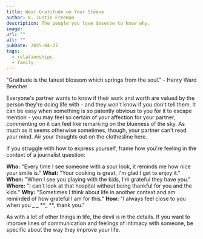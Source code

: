```yaml
---
title: Wear Gratitude on Your Sleeve
author: R. Justin Freeman
description: The people you love deserve to know why.
image:
url: ""
alt: ""
pubDate: 2025-04-27
tags:
  - relationships
  - family
---
```


<div class="lyrics">"Gratitude is the fairest blossom which springs from the soul." 
- Henry Ward Beecher
</div>

Everyone's partner wants to know if their work and worth are valued by the person they're doing life with - and they won't know if you don't tell them. It can be easy when something is so patently obvious to you for it to escape mention - you may feel so certain of your affection for your partner, commenting on it can feel like remarking on the blueness of the sky. As much as it seems otherwise sometimes, though, your partner can't read your mind. Air your thoughts out on the clothesline here.

If you struggle with how to express yourself, frame how you're feeling in the context of a journalist question:

**Who:** "Every time I see someone with a sour look, it reminds me how nice your smile is."
**What:** "Your cooking is great, I'm glad I get to enjoy it."
**When:** "When I see you playing with the kids, I'm grateful they have you."
**Where:** "I can't look at that hospital without being thankful for you and the kids."
**Why:** "Sometimes I think about life in another context and am reminded of how grateful I am for this."
**How:** "I always feel close to you when you **\_ \_** **\_ **, thank you."

As with a lot of other things in life, the devil is in the details. If you want to improve lines of communication and feelings of intimacy with someone, be specific about the way they improve your life.
